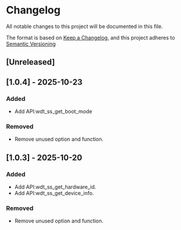 # Changelog
All notable changes to this project will be documented in this file.

The format is based on [Keep a Changelog](https://keepachangelog.com/en/1.0.0/),
and this project adheres to [Semantic Versioning](https://semver.org/spec/v2.0.0.html)

## [Unreleased]


## [1.0.4] - 2025-10-23
### Added
- Add API:wdt_ss_get_boot_mode
### Removed
- Remove unused option and function.


## [1.0.3] - 2025-10-20
### Added
- Add API:wdt_ss_get_hardware_id.
- Add API:wdt_ss_get_device_info.
### Removed
- Remove unused option and function.





